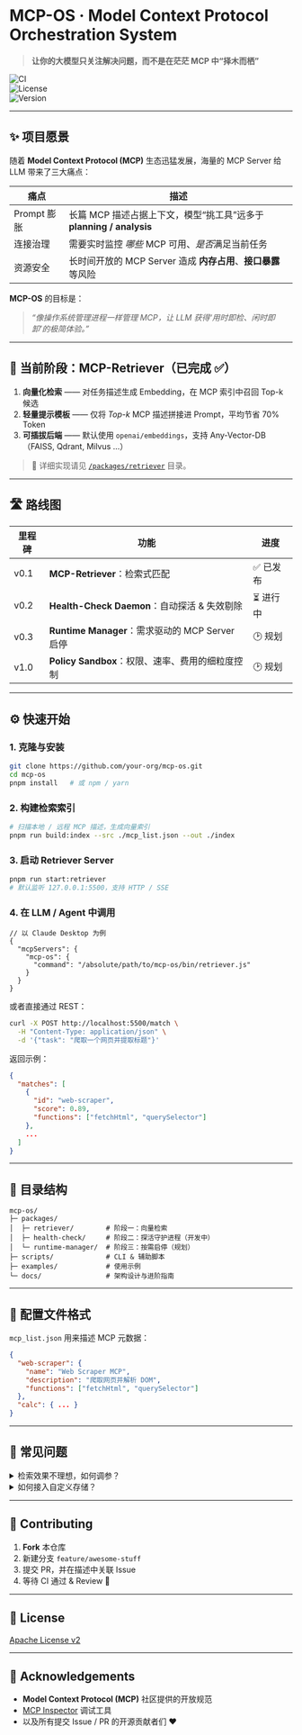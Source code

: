 # MCP-OS · Model Context Protocol Orchestration System  
> **让你的大模型只关注解决问题，而不是在茫茫 MCP 中“择木而栖”**

![CI](https://img.shields.io/github/actions/workflow/status/your-org/mcp-os/ci.yml?label=CI)  
![License](https://img.shields.io/github/license/your-org/mcp-os)  
![Version](https://img.shields.io/github/v/release/your-org/mcp-os)

---

## ✨ 项目愿景
随着 **Model Context Protocol (MCP)** 生态迅猛发展，海量的 MCP Server 给 LLM 带来了三大痛点：

| 痛点 | 描述 |
| ---- | ---- |
| Prompt 膨胀 | 长篇 MCP 描述占据上下文，模型“挑工具”远多于 **planning / analysis** |
| 连接治理 | 需要实时监控 *哪些* MCP 可用、*是否*满足当前任务 |
| 资源安全 | 长时间开放的 MCP Server 造成 **内存占用**、**接口暴露** 等风险 |

**MCP-OS** 的目标是：  
> *“像操作系统管理进程一样管理 MCP，让 LLM 获得‘用时即检、闲时即卸’的极简体验。”*

---

## 🌟 当前阶段：MCP-Retriever（已完成 ✅）
1. **向量化检索** —— 对任务描述生成 Embedding，在 MCP 索引中召回 Top-k 候选  
2. **轻量提示模板** —— 仅将 *Top-k* MCP 描述拼接进 Prompt，平均节省 70% Token  
3. **可插拔后端** —— 默认使用 `openai/embeddings`，支持 Any-Vector-DB（FAISS, Qdrant, Milvus …）

> 📖 详细实现请见 [`/packages/retriever`](./packages/retriever) 目录。

---

## 🛣️ 路线图

| 里程碑 | 功能 | 进度 |
| ------ | ---- | ---- |
| v0.1   | **MCP-Retriever**：检索式匹配 | ✅ 已发布 |
| v0.2   | **Health-Check Daemon**：自动探活 & 失效剔除 | ⏳ 进行中 |
| v0.3   | **Runtime Manager**：需求驱动的 MCP Server 启停 | 🕑 规划 |
| v1.0   | **Policy Sandbox**：权限、速率、费用的细粒度控制 | 🕑 规划 |

---

## ⚙️ 快速开始

### 1. 克隆与安装

```bash
git clone https://github.com/your-org/mcp-os.git
cd mcp-os
pnpm install   # 或 npm / yarn
```

### 2. 构建检索索引

```bash
# 扫描本地 / 远程 MCP 描述，生成向量索引
pnpm run build:index --src ./mcp_list.json --out ./index
```

### 3. 启动 Retriever Server

```bash
pnpm run start:retriever
# 默认监听 127.0.0.1:5500，支持 HTTP / SSE
```

### 4. 在 LLM / Agent 中调用

```jsonc
// 以 Claude Desktop 为例
{
  "mcpServers": {
    "mcp-os": {
      "command": "/absolute/path/to/mcp-os/bin/retriever.js"
    }
  }
}
```

或者直接通过 REST：

```bash
curl -X POST http://localhost:5500/match \
  -H "Content-Type: application/json" \
  -d '{"task": "爬取一个网页并提取标题"}'
```

返回示例：

```json
{
  "matches": [
    {
      "id": "web-scraper",
      "score": 0.89,
      "functions": ["fetchHtml", "querySelector"]
    },
    ...
  ]
}
```

---

## 📂 目录结构
```
mcp-os/
├─ packages/
│  ├─ retriever/        # 阶段一：向量检索
│  ├─ health-check/     # 阶段二：探活守护进程（开发中）
│  └─ runtime-manager/  # 阶段三：按需启停（规划）
├─ scripts/             # CLI & 辅助脚本
├─ examples/            # 使用示例
└─ docs/                # 架构设计与进阶指南
```

---

## 🧩 配置文件格式

`mcp_list.json` 用来描述 MCP 元数据：

```json
{
  "web-scraper": {
    "name": "Web Scraper MCP",
    "description": "爬取网页并解析 DOM",
    "functions": ["fetchHtml", "querySelector"]
  },
  "calc": { ... }
}
```

---

## 📝 常见问题

<details>
<summary>检索效果不理想，如何调参？</summary>

- 增大 `topK` 提升召回率
- 切换更强的 Embedding 模型
- 调整任务描述归一化规则
</details>

<details>
<summary>如何接入自定义存储？</summary>

实现 `VectorStore` 接口即可：`src/store/yourStore.ts`
</details>

---

## 🤝 Contributing

1. **Fork** 本仓库  
2. 新建分支 `feature/awesome-stuff`  
3. 提交 PR，并在描述中关联 Issue  
4. 等待 CI 通过 & Review 🎉

---

## 📜 License
[Apache License v2](./LICENSE)

---

## 🙏 Acknowledgements
- **Model Context Protocol (MCP)** 社区提供的开放规范  
- [MCP Inspector](https://github.com/modelcontextprotocol/inspector) 调试工具  
- 以及所有提交 Issue / PR 的开源贡献者们 ❤️
